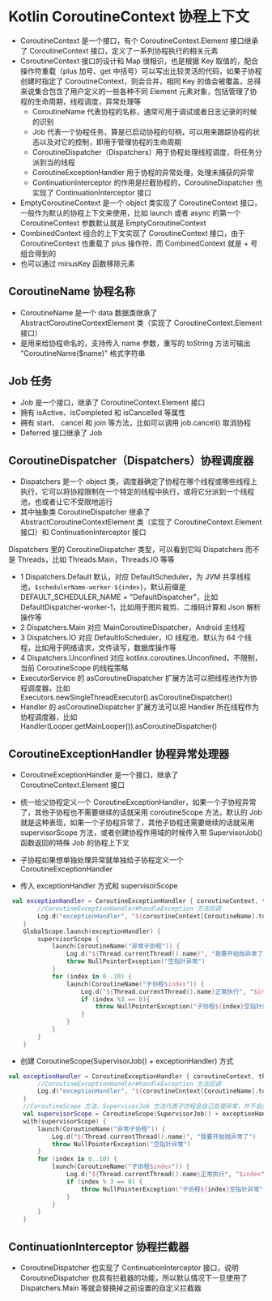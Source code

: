 # Kotlin CoroutineContext 协程上下文
- CoroutineContext 是一个接口，有个 CoroutineContext.Element 接口继承了 CoroutineContext 接口，定义了一系列协程执行的相关元素
- CoroutineContext 接口的设计和 Map 很相识，也是根据 Key 取值的，配合操作符重载（plus 加号、get 中括号）可以写出比较灵活的代码，如果子协程创建时指定了 CoroutineContext，则会合并，相同 Key 的值会被覆盖，总得来说集合包含了用户定义的一些各种不同 Element 元素对象，包括管理了协程的生命周期，线程调度，异常处理等
    - CoroutineName 代表协程的名称，通常可用于调试或者日志记录的时候的识别
    - Job 代表一个协程任务，算是已启动协程的句柄，可以用来跟踪协程的状态以及对它的控制，即用于管理协程的生命周期
    - CoroutineDispatcher（Dispatchers）用于协程处理线程调度，将任务分派到当的线程
    - CoroutineExceptionHandler 用于协程的异常处理，处理未捕获的异常
    - ContinuationInterceptor 的作用是拦截协程的，CoroutineDispatcher 也实现了 ContinuationInterceptor 接口
- EmptyCoroutineContext 是一个 object 类实现了 CoroutineContext 接口，一般作为默认的协程上下文来使用，比如 launch 或者 async 的第一个 CoroutineContext 参数默认就是 EmptyCoroutineContext
- CombinedContext 组合的上下文实现了 CoroutineContext 接口，由于 CoroutineContext 也重载了 plus 操作符，而 CombinedContext 就是 + 号组合得到的
- 也可以通过 minusKey 函数移除元素

## CoroutineName 协程名称
- CoroutineName 是一个 data 数据类继承了 AbstractCoroutineContextElement 类（实现了 CoroutineContext.Element 接口）
- 是用来给协程命名的，支持传入 name 参数，重写的 toString 方法可输出 "CoroutineName($name)" 格式字符串

## Job 任务
- Job 是一个接口，继承了 CoroutineContext.Element 接口
- 拥有 isActive、isCompleted 和 isCancelled 等属性
- 拥有 start、 cancel 和 join 等方法，比如可以调用 job.cancel() 取消协程
- Deferred 接口继承了 Job

## CoroutineDispatcher（Dispatchers）协程调度器
- Dispatchers 是一个 object 类，调度器确定了协程在哪个线程或哪些线程上执行，它可以将协程限制在一个特定的线程中执行，或将它分派到一个线程池，也或者让它不受限地运行
- 其中抽象类 CoroutineDispatcher 继承了 AbstractCoroutineContextElement 类（实现了 CoroutineContext.Element 接口）和 ContinuationInterceptor 接口

Dispatchers 里的 CoroutineDispatcher 类型，可以看到它叫 Dispatchers 而不是 Threads，比如 Threads.Main，Threads.IO 等等
- 1 Dispatchers.Default 默认，对应 DefaultScheduler，为 JVM 共享线程池，`$schedulerName-worker-${index}`，默认前缀是 DEFAULT_SCHEDULER_NAME = "DefaultDispatcher"，比如 DefaultDispatcher-worker-1，比如用于图片裁剪、二维码计算和 Json 解析操作等
- 2 Dispatchers.Main  对应 MainCoroutineDispatcher，Android 主线程
- 3 Dispatchers.IO  对应 DefaultIoScheduler，IO 线程池，默认为 64 个线程，比如用于网络请求，文件读写，数据库操作等
- 4 Dispatchers.Unconfined  对应 kotlinx.coroutines.Unconfined，不限制，当前 CoroutineScope 的线程策略
- ExecutorService 的 asCoroutineDispatcher 扩展方法可以把线程池作为协程调度器，比如 Executors.newSingleThreadExecutor().asCoroutineDispatcher()
- Handler 的 asCoroutineDispatcher 扩展方法可以把 Handler 所在线程作为协程调度器，比如 Handler(Looper.getMainLooper()).asCoroutineDispatcher()

## CoroutineExceptionHandler 协程异常处理器
- CoroutineExceptionHandler 是一个接口，继承了 CoroutineContext.Element 接口
- 统一给父协程定义一个 CoroutineExceptionHandler，如果一个子协程异常了，其他子协程也不需要继续的话就采用 coroutineScope 方法，默认的 Job 就是这种表现，如果一个子协程异常了，其他子协程还需要继续的话就采用 supervisorScope 方法，或者创建协程作用域的时候传入带 SupervisorJob() 函数返回的特殊 Job 的协程上下文
- 子协程如果想单独处理异常就单独给子协程定义一个 CoroutineExceptionHandler

- 传入 exceptionHandler 方式和 supervisorScope
```kotlin
 val exceptionHandler = CoroutineExceptionHandler { coroutineContext, throwable ->
        //CoroutineExceptionHandler#handleException 方法回调
        Log.d("exceptionHandler", "${coroutineContext[CoroutineName].toString()} 处理异常 ：$throwable")
    }
    GlobalScope.launch(exceptionHandler) {
        supervisorScope {
            launch(CoroutineName("异常子协程")) {
                Log.d("${Thread.currentThread().name}", "我要开始抛异常了")
                throw NullPointerException("空指针异常")
            }
            for (index in 0..10) {
                launch(CoroutineName("子协程$index")) {
                    Log.d("${Thread.currentThread().name}正常执行", "$index")
                    if (index %3 == 0){
                        throw NullPointerException("子协程${index}空指针异常")
                    }
                }
            }
        }
    }
```

- 创建 CoroutineScope(SupervisorJob() + exceptionHandler) 方式
```kotlin
val exceptionHandler = CoroutineExceptionHandler { coroutineContext, throwable ->
        //CoroutineExceptionHandler#handleException 方法回调
        Log.d("exceptionHandler", "${coroutineContext[CoroutineName].toString()} 处理异常 ：$throwable")
    }
    //CoroutineScope 方法，SupervisorJob 方法代表子协程会自己处理异常，并不会影响其兄弟协程或者父协程
    val supervisorScope = CoroutineScope(SupervisorJob() + exceptionHandler)
    with(supervisorScope) {
        launch(CoroutineName("异常子协程")) {
            Log.d("${Thread.currentThread().name}", "我要开始抛异常了")
            throw NullPointerException("空指针异常")
        }
        for (index in 0..10) {
            launch(CoroutineName("子协程$index")) {
                Log.d("${Thread.currentThread().name}正常执行", "$index")
                if (index % 3 == 0) {
                    throw NullPointerException("子协程${index}空指针异常")
                }
            }
        }
    }
```

## ContinuationInterceptor 协程拦截器
- CoroutineDispatcher 也实现了 ContinuationInterceptor 接口，说明 CoroutineDispatcher 也具有拦截器的功能，所以默认情况下一旦使用了 Dispatchers.Main 等就会替换掉之前设置的自定义拦截器


